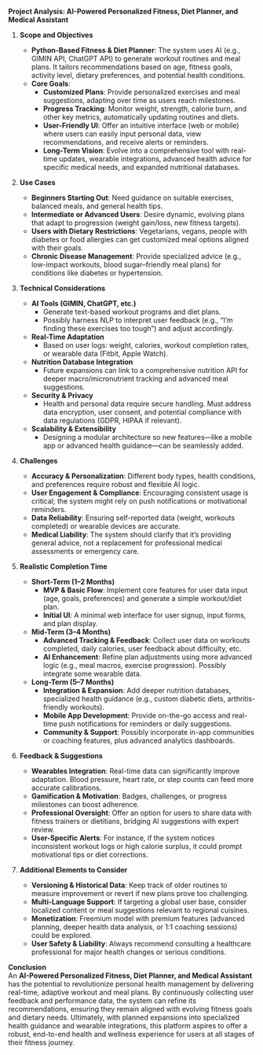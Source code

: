**Project Analysis: AI-Powered Personalized Fitness, Diet Planner, and Medical Assistant**

1. **Scope and Objectives**

   - **Python-Based Fitness & Diet Planner**: The system uses AI (e.g., GIMIN API, ChatGPT API) to generate workout routines and meal plans. It tailors recommendations based on age, fitness goals, activity level, dietary preferences, and potential health conditions.
   - **Core Goals**:
     - **Customized Plans**: Provide personalized exercises and meal suggestions, adapting over time as users reach milestones.
     - **Progress Tracking**: Monitor weight, strength, calorie burn, and other key metrics, automatically updating routines and diets.
     - **User-Friendly UI**: Offer an intuitive interface (web or mobile) where users can easily input personal data, view recommendations, and receive alerts or reminders.
     - **Long-Term Vision**: Evolve into a comprehensive tool with real-time updates, wearable integrations, advanced health advice for specific medical needs, and expanded nutritional databases.

2. **Use Cases**

   - **Beginners Starting Out**: Need guidance on suitable exercises, balanced meals, and general health tips.
   - **Intermediate or Advanced Users**: Desire dynamic, evolving plans that adapt to progression (weight gain/loss, new fitness targets).
   - **Users with Dietary Restrictions**: Vegetarians, vegans, people with diabetes or food allergies can get customized meal options aligned with their goals.
   - **Chronic Disease Management**: Provide specialized advice (e.g., low-impact workouts, blood sugar–friendly meal plans) for conditions like diabetes or hypertension.

3. **Technical Considerations**

   - **AI Tools (GIMIN, ChatGPT, etc.)**
     - Generate text-based workout programs and diet plans.
     - Possibly harness NLP to interpret user feedback (e.g., “I’m finding these exercises too tough”) and adjust accordingly.
   - **Real-Time Adaptation**
     - Based on user logs: weight, calories, workout completion rates, or wearable data (Fitbit, Apple Watch).
   - **Nutrition Database Integration**
     - Future expansions can link to a comprehensive nutrition API for deeper macro/micronutrient tracking and advanced meal suggestions.
   - **Security & Privacy**
     - Health and personal data require secure handling. Must address data encryption, user consent, and potential compliance with data regulations (GDPR, HIPAA if relevant).
   - **Scalability & Extensibility**
     - Designing a modular architecture so new features—like a mobile app or advanced health guidance—can be seamlessly added.

4. **Challenges**

   - **Accuracy & Personalization**: Different body types, health conditions, and preferences require robust and flexible AI logic.
   - **User Engagement & Compliance**: Encouraging consistent usage is critical; the system might rely on push notifications or motivational reminders.
   - **Data Reliability**: Ensuring self-reported data (weight, workouts completed) or wearable devices are accurate.
   - **Medical Liability**: The system should clarify that it’s providing general advice, not a replacement for professional medical assessments or emergency care.

5. **Realistic Completion Time**

   - **Short-Term (1–2 Months)**
     - **MVP & Basic Flow**: Implement core features for user data input (age, goals, preferences) and generate a simple workout/diet plan.
     - **Initial UI**: A minimal web interface for user signup, input forms, and plan display.
   - **Mid-Term (3–4 Months)**
     - **Advanced Tracking & Feedback**: Collect user data on workouts completed, daily calories, user feedback about difficulty, etc.
     - **AI Enhancement**: Refine plan adjustments using more advanced logic (e.g., meal macros, exercise progression). Possibly integrate some wearable data.
   - **Long-Term (5–7 Months)**
     - **Integration & Expansion**: Add deeper nutrition databases, specialized health guidance (e.g., custom diabetic diets, arthritis-friendly workouts).
     - **Mobile App Development**: Provide on-the-go access and real-time push notifications for reminders or daily suggestions.
     - **Community & Support**: Possibly incorporate in-app communities or coaching features, plus advanced analytics dashboards.

6. **Feedback & Suggestions**

   - **Wearables Integration**: Real-time data can significantly improve adaptation. Blood pressure, heart rate, or step counts can feed more accurate calibrations.
   - **Gamification & Motivation**: Badges, challenges, or progress milestones can boost adherence.
   - **Professional Oversight**: Offer an option for users to share data with fitness trainers or dietitians, bridging AI suggestions with expert review.
   - **User-Specific Alerts**: For instance, if the system notices inconsistent workout logs or high calorie surplus, it could prompt motivational tips or diet corrections.

7. **Additional Elements to Consider**
   - **Versioning & Historical Data**: Keep track of older routines to measure improvement or revert if new plans prove too challenging.
   - **Multi-Language Support**: If targeting a global user base, consider localized content or meal suggestions relevant to regional cuisines.
   - **Monetization**: Freemium model with premium features (advanced planning, deeper health data analysis, or 1:1 coaching sessions) could be explored.
   - **User Safety & Liability**: Always recommend consulting a healthcare professional for major health changes or serious conditions.

**Conclusion**  
An **AI-Powered Personalized Fitness, Diet Planner, and Medical Assistant** has the potential to revolutionize personal health management by delivering real-time, adaptive workout and meal plans. By continuously collecting user feedback and performance data, the system can refine its recommendations, ensuring they remain aligned with evolving fitness goals and dietary needs. Ultimately, with planned expansions into specialized health guidance and wearable integrations, this platform aspires to offer a robust, end-to-end health and wellness experience for users at all stages of their fitness journey.
